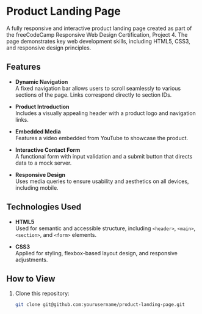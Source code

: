 # Product Landing Page  
A fully responsive and interactive product landing page created as part of the freeCodeCamp Responsive Web Design Certification, Project 4. The page demonstrates key web development skills, including HTML5, CSS3, and responsive design principles.

## Features
- **Dynamic Navigation**  
  A fixed navigation bar allows users to scroll seamlessly to various sections of the page. Links correspond directly to section IDs.
  
- **Product Introduction**  
  Includes a visually appealing header with a product logo and navigation links.
  
- **Embedded Media**  
  Features a video embedded from YouTube to showcase the product.
  
- **Interactive Contact Form**  
  A functional form with input validation and a submit button that directs data to a mock server.
  
- **Responsive Design**  
  Uses media queries to ensure usability and aesthetics on all devices, including mobile.

## Technologies Used
- **HTML5**  
  Used for semantic and accessible structure, including `<header>`, `<main>`, `<section>`, and `<form>` elements.
  
- **CSS3**  
  Applied for styling, flexbox-based layout design, and responsive adjustments.

## How to View
1. Clone this repository:
   ```bash
   git clone git@github.com:yourusername/product-landing-page.git